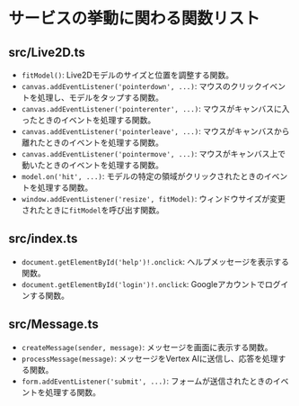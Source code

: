 # サービスの挙動に関わる関数リスト

## src/Live2D.ts

- `fitModel()`: Live2Dモデルのサイズと位置を調整する関数。
- `canvas.addEventListener('pointerdown', ...)`: マウスのクリックイベントを処理し、モデルをタップする関数。
- `canvas.addEventListener('pointerenter', ...)`: マウスがキャンバスに入ったときのイベントを処理する関数。
- `canvas.addEventListener('pointerleave', ...)`: マウスがキャンバスから離れたときのイベントを処理する関数。
- `canvas.addEventListener('pointermove', ...)`: マウスがキャンバス上で動いたときのイベントを処理する関数。
- `model.on('hit', ...)`: モデルの特定の領域がクリックされたときのイベントを処理する関数。
- `window.addEventListener('resize', fitModel)`: ウィンドウサイズが変更されたときに`fitModel`を呼び出す関数。

## src/index.ts

- `document.getElementById('help')!.onclick`: ヘルプメッセージを表示する関数。
- `document.getElementById('login')!.onclick`: Googleアカウントでログインする関数。

## src/Message.ts

- `createMessage(sender, message)`: メッセージを画面に表示する関数。
- `processMessage(message)`: メッセージをVertex AIに送信し、応答を処理する関数。
- `form.addEventListener('submit', ...)`: フォームが送信されたときのイベントを処理する関数。
